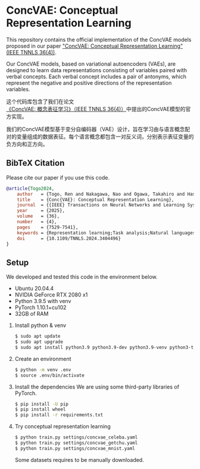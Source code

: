 # ConcVAE: Conceptual Representation Learning

This repository contains the official implementation of the ConcVAE models proposed in our paper ["ConcVAE: Conceptual Representation Learning" (IEEE TNNLS 36(4))](https://ieeexplore.ieee.org/document/10584324).

Our ConcVAE models, based on variational autoencoders (VAEs), are designed to learn data representations consisting of variables paired with verbal concepts. Each verbal concept includes a pair of antonyms, which represent the negative and positive directions of the representation variables.

这个代码库包含了我们在论文[《ConcVAE: 概念表征学习》（IEEE TNNLS 36(4)）](https://ieeexplore.ieee.org/document/10584324)中提出的ConcVAE模型的官方实现。

我们的ConcVAE模型基于变分自编码器（VAE）设计，旨在学习由与语言概念配对的变量组成的数据表征。每个语言概念都包含一对反义词，分别表示表征变量的负方向和正方向。

## BibTeX Citation

Please cite our paper if you use this code.

```bibtex
@article{Togo2024,
    author   = {Togo, Ren and Nakagawa, Nao and Ogawa, Takahiro and Haseyama, Miki},
    title    = {Conc{VAE}: Conceptual Representation Learning},
    journal  = {{IEEE} Transactions on Neural Networks and Learning Systems},
    year     = {2025},
    volume   = {36},
    number   = {4},
    pages    = {7529-7541},
    keywords = {Representation learning;Task analysis;Natural languages;Feature extraction;Information science;Data models;Computational modeling;Deep learning;disentanglement;interpretable machine learning;representation learning;vision and language},
    doi      = {10.1109/TNNLS.2024.3404496}
}
```

## Setup

We developed and tested this code in the environment below.

- Ubuntu 20.04.4
- NVIDIA GeForce RTX 2080 x1
- Python 3.9.5 with venv
- PyTorch 1.10.1+cu102
- 32GB of RAM

1. Install python & venv
   ```bash
   $ sudo apt update
   $ sudo apt upgrade
   $ sudo apt install python3.9 python3.9-dev python3.9-venv python3-tk
   ```
2. Create an environment
   ```bash
   $ python -m venv .env
   $ source .env/bin/activate
   ```
3. Install the dependencies
   We are using some third-party libraries of PyTorch.
   ```bash
   $ pip install -U pip
   $ pip install wheel
   $ pip install -r requirements.txt
   ```
4. Try conceptual representation learning
   ```bash
   $ python train.py settings/concvae_celeba.yaml
   $ python train.py settings/concvae_getchu.yaml
   $ python train.py settings/concvae_mnist.yaml
   ```
   Some datasets requires to be manually downloaded.
